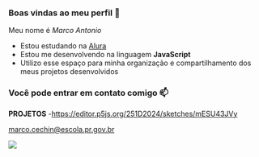 ### Boas vindas ao meu perfil 💚

Meu nome é _Marco Antonio_

- Estou estudando na [Alura](https://www.alura.com.br)
- Estou me desenvolvendo na linguagem **JavaScript**
- Utilizo esse espaço para minha organização e compartilhamento dos meus projetos desenvolvidos

### Você pode entrar em contato comigo 📫

**PROJETOS**
-https://editor.p5js.org/251D2024/sketches/mESU43JVy

marco.cechin@escola.pr.gov.br

![](https://media.tenor.com/rH0jFMF5z3AAAAAM/kirito-sao.gif)
